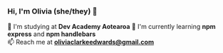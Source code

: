 ### Hi, I'm Olivia (she/they) 👋

<!--
**olivia-clarkeedwards/olivia-clarkeedwards** is a ✨ _special_ ✨ repository because its `README.md` (this file) appears on your GitHub profile.

Here are some ideas to get you started:


- 👯 I’m looking to collaborate on ...
- 🤔 I’m looking for help with ...
- 💬 Ask me about ...
- 📫 How to reach me: ...
-  ...
- ...
😄 Pronouns: she
⚡ decided to fast-track my way into work by doing a *coding bootcamp* after completing two years of my computer science degree   
-->


🔭 I'm studying at **Dev Academy Aotearoa** 
🌱 I'm currently learning **npm express** and **npm handlebars**  
📫 Reach me at **oliviaclarkeedwards@gmail.com**
